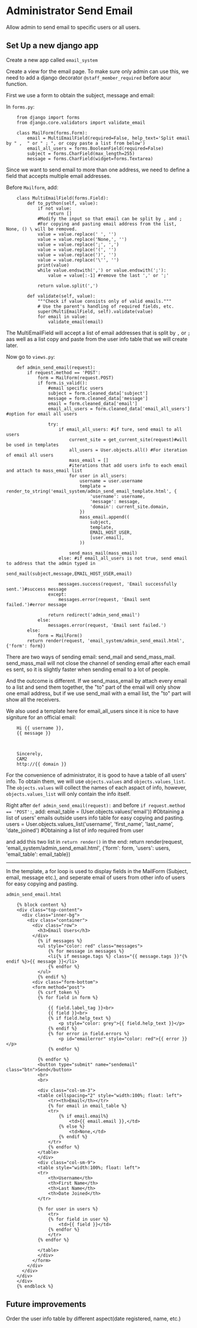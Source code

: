 # Administrator Send Email
Allow admin to send email to specific users or all users.

## Set Up a new django app
Create a new app called `email_system`
  
Create a view for the email page. To make sure only admin can use this, we need to add a django decorator `@staff_member_required` before aour function.
  
First we use a form to obtain the subject, message and email:
  
In `forms.py`:
```
    from django import forms
    from django.core.validators import validate_email
    
    class MailForm(forms.Form):
        email = MultiEmailField(required=False, help_text='Split email by " ,  " or " ; ", or copy paste a list from below')
        email_all_users = forms.BooleanField(required=False)
        subject = forms.CharField(max_length=255)
        message = forms.CharField(widget=forms.Textarea)
```     
Since we want to send email to more than one address, we need to define a field that accepts multiple email addresses.
  
Before `Mailform`, add:
```
    class MultiEmailField(forms.Field):
        def to_python(self, value):
            if not value:
                return []
            #Modify the input so that email can be split by , and ;
            #For copying and pasting email address from the list, None, () \ will be removed.
            value = value.replace(' ', '') 
            value = value.replace('None,', '') 
            value = value.replace(';', ',')
            value = value.replace('(', '')
            value = value.replace(')', '')
            value = value.replace('\'', '')
            print(value)
            while value.endswith(',') or value.endswith(';'):
                value = value[:-1] #remove the last ',' or ';'

            return value.split(',')

        def validate(self, value):
            """Check if value consists only of valid emails."""
            # Use the parent's handling of required fields, etc.
            super(MultiEmailField, self).validate(value)
            for email in value:
                validate_email(email)
```
The MultiEmailField will accept a list of email addresses that is split by `,` or `;` aas well as a list copy and paste from the user info table that we will create later.
  
Now go to `views.py`:
```
    def admin_send_email(request):
        if request.method == 'POST':
            form = MailForm(request.POST)
            if form.is_valid():
                #email specific users
                subject = form.cleaned_data['subject']
                message = form.cleaned_data['message']
                email = form.cleaned_data['email']
                email_all_users = form.cleaned_data['email_all_users'] #option for email all users
                
                try:
                    if email_all_users: #if ture, send email to all users
                        current_site = get_current_site(request)#will be used in templates
                        all_users = User.objects.all() #For iteration of email all users
                        mass_email = []
                        #iterations that add users info to each email and attach to mass_email list
                        for user in all_users: 
                            username = user.username
                            template = render_to_string('email_system/admin_send_email_template.html', {
                                'username': username,
                                'message': message,
                                'domain': current_site.domain,
                            })
                            mass_email.append((
                                subject,
                                template,
                                EMAIL_HOST_USER,
                                [user.email],
                            ))
                            
                        send_mass_mail(mass_email)
                    else: #if email_all_users is not true, send email to address that the admin typed in
                        send_mail(subject,message,EMAIL_HOST_USER,email)

                    messages.success(request, 'Email successfully sent.')#success message
                except:
                    messages.error(request, 'Email sent failed.')#error message

                return redirect('admin_send_email')
            else:
                messages.error(request, 'Email sent failed.')
        else:
            form = MailForm()
        return render(request, 'email_system/admin_send_email.html', {'form': form})
```     
There are two ways of sending email: send_mail and send_mass_mail. send_mass_mail will not close the channel of sending email after each email es sent, so it is slightly faster when sending email to a lot of people.
  
And the outcome is different. If we send_mass_email by attach every email to a list and send them together, the "to" part of the email will only show one email address, but if we use send_mail with a email list, the "to" part will show all the receivers.
  
We also used a template here for email_all_users since it is nice to have signiture for an official email:
```
    Hi {{ username }},
    {{ message }}



    Sincerely,
    CAM2
    http://{{ domain }}
```
For the convenience of administrator, it is good to have a table of all users' info.
To obtain them, we will use `objects.values` and `objects.values_list`. The `objects.values` will collect the names of each aspact of info, however, `objects.values_list` will only contain the info itself.
  
Right after `def admin_send_email(request):` and before `if request.method == 'POST':`, add:
    email_table = (User.objects.values('email')) #Obtaining a list of users' emails outside users info table for easy copying and pasting.
    users = User.objects.values_list('username', 'first_name', 'last_name', 'date_joined') #Obtaining a list of info required from user
    
and add this two list in `return render()` in the end:
     return render(request, 'email_system/admin_send_email.html', {'form': form, 'users': users, 'email_table': email_table})

*** 
In the template, a for loop is used to display fields in the MailForm (Subject, email, message etc.), and seperate email of users from other info of users for easy copying and pasting.
  
`admin_send_email.html`
```
    {% block content %}
    <div class="top-content">
      <div class="inner-bg">
        <div class="container">
          <div class="row">
            <h3>Email Users</h3>
          </div>
            {% if messages %}
            <ul style="color: red" class="messages">
                {% for message in messages %}
                <li{% if message.tags %} class="{{ message.tags }}"{% endif %}>{{ message }}</li>
                {% endfor %}
            </ul>
            {% endif %}
          <div class="form-bottom">
          <form method="post">
            {% csrf_token %}
            {% for field in form %}

                {{ field.label_tag }}<br>
                {{ field }}<br>
                {% if field.help_text %}
                    <p style="color: grey">{{ field.help_text }}</p>
                {% endif %}
                {% for error in field.errors %}
                    <p id="emailerror" style="color: red">{{ error }}</p>
                {% endfor %}

            {% endfor %}
            <button type="submit" name="sendemail" class="btn">Send</button>
            <br>
            <br>

            <div class="col-sm-3">
            <table cellspacing="2" style="width:100%; float: left">
                <tr><th>Email</th></tr>
                {% for email in email_table %}
                <tr>
                    {% if email.email%}
                        <td>{{ email.email }},</td>
                    {% else %}
                        <td>None,</td>
                    {% endif %}
                </tr>
                {% endfor %}
            </table>
            </div>
            <div class="col-sm-9">
            <table style="width:100%; float: left">
            <tr>
                <th>Username</th>
                <th>First Name</th>
                <th>Last Name</th>
                <th>Date Joined</th>
            </tr>

            {% for user in users %}
                <tr>
                {% for field in user %}
                    <td>{{ field }}</td>
                {% endfor %}
                </tr>
            {% endfor %}

            </table>
            </div>
          </form>
        </div>
      </div>
    </div>
    </div>
    {% endblock %}
```

## Future improvements
  
Order the user info table by different aspect(date registered, name, etc.)

